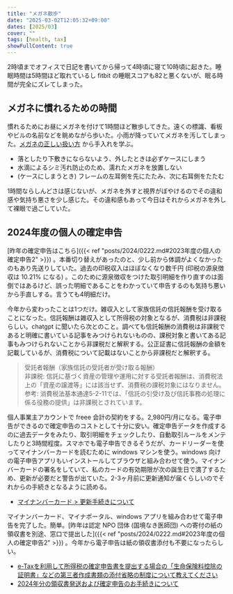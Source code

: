 ```yaml
---
title: "メガネ散歩"
date: "2025-03-02T12:05:32+09:00"
dates: [2025/03]
cover: ""
tags: [health, tax]
showFullContent: true
---
```


2時頃までオフィスで日記を書いてから帰って4時頃に寝て10時頃に起きた。睡眠時間は5時間ほど取れているし fitbit の睡眠スコアも82と悪くないが、眠る時間が完全にズレてしまった。

## メガネに慣れるための時間

慣れるためにお昼にメガネを付けて1時間ほど散歩してきた。遠くの標識、看板やビルの名前などを眺めながら歩いた。小雨が降っていてメガネを汚してしまった。[メガネの正しい扱い方](https://www.meganeichiba.jp/special/feature/article73.html) から手入れを学ぶ。

* 落としたり下敷きにならないよう、外したときは必ずケースにしまう
* 水滴によるシミ汚れ防止のため、濡れたメガネを放置しない
* (ケースにしまうとき) フレームの左耳側を先にたたみ、次に右耳側をたたむ

1時間ならしんどさは感じないが、メガネを外すと視界がぼやけるのでその違和感や気持ち悪さを少し感じた。その違和感もあって今日はそれからメガネを外して裸眼で過ごしていた。

## 2024年度の個人の確定申告

[昨年の確定申告はこちら]({{< ref "posts/2024/0222.md#2023年度の個人の確定申告2" >}}) 。本番切り替えがあったのと、少し前から体調がよくなかったのもあり先送りしていた。過去の印税収入はほぼなくなり数千円 (印税の源泉徴収は 10.21% になる) 。このために源泉徴収をつけた取引明細を作り直すのは面倒ではあるけど、誤った明細であることをわかっていて申告するのも気持ち悪いから手直しする。言うても4明細だけ。

今年から変わったことは1つだけ。雑収入として家族信託の信託報酬を受け取ることになった。信託報酬は雑収入として所得税の対象となるが、消費税は非課税らしい。chatgpt に聞いたら次とのこと。調べても信託報酬の消費税は非課税であると明確に書いている記事をみつけられないものの、課税対象と書いてある記事もみつけられないことから非課税だと解釈する。公正証書に信託報酬の金額を記載しているが、消費税について記載はないことから非課税だと解釈する。

> 受託者報酬（家族信託の受託者が受け取る報酬）<br />
> 非課税: 信託に基づく資産の管理や運用に対する受託者報酬は、消費税法上の「資産の譲渡等」には該当せず、消費税の課税対象にはなりません。<br />
> 参考: 消費税法基本通達5-2-11では、「信託の引受け及び信託事務の処理に係る役務の提供」は非課税とされています。<br />

個人事業主アカウントで freee 会計の契約をする。2,980円/月になる。電子申告ができるので確定申告のコストとして十分に安い。確定申告データを作成するのに過去データをみたり、取引明細をチェックしたり、自動取引ルールをメンテしたりと3時間程度。スマホでも電子申告できるそうだが、カードリーダーを使ってマイナンバーカードを読むために windows マシンを使う。windows 向けの電子申告アプリもいインストールしてブラウザと組み合わせて使う。マイナンバーカードの署名をしていて、私のカードの有効期限が次の誕生日で満了するため、更新が必要だと警告が出ていた。2-3ヶ月前に更新通知が届くらしいのでそれからの手続きとなるように読める。

* [マイナンバーカード > 更新手続きについて](https://www.kojinbango-card.go.jp/card/renewal/)

マイナンバーカード、マイナポータル、windows アプリを組み合わせて電子申告を完了した。簡単。[昨年は認定 NPO 団体 (国境なき医師団) への寄付の紙の領収書を別途、窓口で提出した]({{< ref "posts/2024/0222.md#2023年度の個人の確定申告2" >}}) 。今年から電子申告は紙の領収書添付も不要になったらしい。

* [e-Taxを利用して所得税の確定申告書を提出する場合の「生命保険料控除の証明書」などの第三者作成書類の添付省略の制度について教えてください](https://www.e-tax.nta.go.jp/toiawase/qa/kakutei/tempu01.htm)
* [2024年分の領収書発送および確定申告のお手続きについて](https://www.msf.or.jp/about/information/detail/msfj20241202.html)
